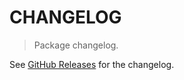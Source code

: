 # CHANGELOG

> Package changelog.

See [GitHub Releases](https://github.com/stdlib-js/assert-is-complex64array/releases) for the changelog.